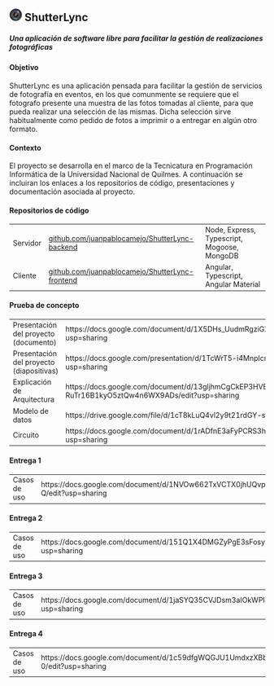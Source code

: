 <h2>
<img src="https://github.com/juanpablocamejo/ShutterLync-frontend/blob/develop/src/assets/icons/icon-96x96.png?raw=true" width="25px"> 
  ShutterLync</h2>
<h5>Una aplicación de software libre para facilitar la gestión de realizaciones fotográficas</h5>
<h4>Objetivo</h4>
<p>ShutterLync es una aplicación pensada para facilitar la gestión de servicios de fotografía en eventos, 
en los que comunmente se requiere que el fotografo presente una muestra de las fotos tomadas al cliente, para que pueda realizar una selección de las mismas. Dicha selección sirve habitualmente como pedido de fotos a imprimir o a entregar en algún otro formato.</p>
<h4>Contexto</h4>
<p>El proyecto se desarrolla en el marco de la Tecnicatura en Programación Informática de la Universidad Nacional de Quilmes. A continuación se incluiran los enlaces a los repositorios de código, presentaciones y documentación asociada al proyecto.</p>
<h4>Repositorios de código</h4>
<table><tr>
  <td>Servidor</td>
<td><a href="https://github.com/juanpablocamejo/ShutterLync-backend">github.com/juanpablocamejo/ShutterLync-backend</a></td>
  <td>Node, Express, Typescript, Mogoose, MongoDB</td>
  </tr>
  <tr>
    <td>Cliente</td>
<td><a href="https://github.com/juanpablocamejo/ShutterLync-frontend">github.com/juanpablocamejo/ShutterLync-frontend</a></td>
    <td>Angular, Typescript, Angular Material</td>
  </tr></table>
<h4>Prueba de concepto</h4>
<table>
 <tr>
  <td>Presentación del proyecto (documento)</td>
  <td>https://docs.google.com/document/d/1X5DHs_UudmRgziGXFLVms5_L34uMAYssMfS4Ll3Z9O8/edit?usp=sharing</td>
 </tr>
 <tr>
  <td>Presentación del proyecto (diapositivas)</td>
  <td>https://docs.google.com/presentation/d/1TcWrT5-i4MnpIcmHnE1z_X1frCRRfCyEjb5vlcDHuNQ/edit?usp=sharing</td>
 </tr>
 <tr>
  <td>Explicación de Arquitectura</td>
  <td>https://docs.google.com/document/d/13gljhmCgCkEP3HVEE-RuTr16B1kyO5ztQw4n6WX9ADs/edit?usp=sharing</td>
 </tr>
  <tr><td>Modelo de datos</td>
    <td>https://drive.google.com/file/d/1cT8kLuQ4vl2y9t21rdGY-s-7_N2g14S6/view?usp=sharing</td>
  </tr>
  <tr><td>Circuito</td>
    <td>https://docs.google.com/document/d/1rADfnE3aFyPCRS3hSOR54EBJcScfiD-occxXPZV5Cyw/edit?usp=sharing
</td>
  </tr>
</table>
<h4>Entrega 1</h4>
<table>
 <tr>
    <td>Casos de uso</td>
    <td>https://docs.google.com/document/d/1NVOw662TxVCTX0jhUQvpLRzCkbD1MtIqoltcgf2Nk-Q/edit?usp=sharing</td>
  </tr>
</table>
<h4>Entrega 2</h4>
<table>
 <tr>
    <td>Casos de uso</td>
    <td>https://docs.google.com/document/d/151Q1X4DMGZyPgE3sFosyEqEHKrDC_3y07oXfgfxTCuw/edit?usp=sharing</td>
  </tr>
</table>
<h4>Entrega 3</h4>
<table>
 <tr>
    <td>Casos de uso</td>
    <td>https://docs.google.com/document/d/1jaSYQ35CVJDsm3aIOkWPl4yq08Won_JvBVYHw3RMd5I/edit?usp=sharing</td>
  </tr>
</table>
<h4>Entrega 4</h4>
<table>
 <tr>
    <td>Casos de uso</td>
    <td>https://docs.google.com/document/d/1c59dfgWQGJU1UmdxzXBb2wEPbpBxuIMJHpRNzP626-0/edit?usp=sharing</td>
  </tr>
</table>

